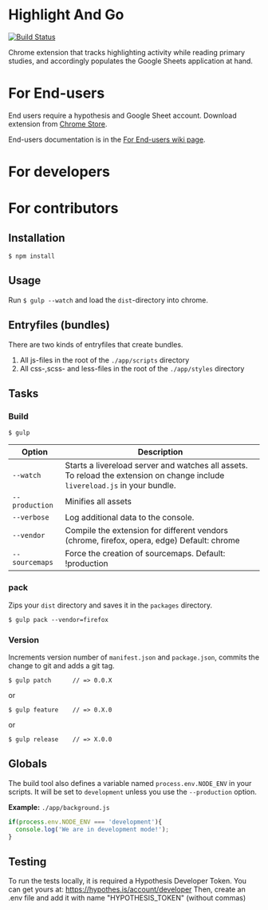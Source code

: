 # Highlight And Go
[![Build Status](https://travis-ci.com/haritzmedina/highlightAndGo.svg?token=iYaEys7GiGsu2prhEJWx&branch=master)](https://travis-ci.com/haritzmedina/highlightAndGo)

Chrome extension that tracks highlighting activity while reading primary studies, and accordingly populates the Google Sheets application at hand.

# For End-users
End users require a hypothesis and Google Sheet account. Download extension from [Chrome Store](https://chrome.google.com/webstore/detail/highlightgo/bihmalipgnlomidlpekdnoohiejppfmo).

End-users documentation is in the [For End-users wiki page](https://github.com/haritzmedina/highlightAndGo/wiki/For-end-users).

# For developers


# For contributors


## Installation

	$ npm install

## Usage

Run `$ gulp --watch` and load the `dist`-directory into chrome.

## Entryfiles (bundles)

There are two kinds of entryfiles that create bundles.

1. All js-files in the root of the `./app/scripts` directory
2. All css-,scss- and less-files in the root of the `./app/styles` directory

## Tasks

### Build

    $ gulp


| Option         | Description                                                                                                                                           |
|----------------|-------------------------------------------------------------------------------------------------------------------------------------------------------|
| `--watch`      | Starts a livereload server and watches all assets. <br>To reload the extension on change include `livereload.js` in your bundle.                      |
| `--production` | Minifies all assets                                                                                                                                   |
| `--verbose`    | Log additional data to the console.                                                                                                                   |
| `--vendor`     | Compile the extension for different vendors (chrome, firefox, opera, edge)  Default: chrome                                                                 |
| `--sourcemaps` | Force the creation of sourcemaps. Default: !production                                                                                                |


### pack

Zips your `dist` directory and saves it in the `packages` directory.

    $ gulp pack --vendor=firefox

### Version

Increments version number of `manifest.json` and `package.json`,
commits the change to git and adds a git tag.


    $ gulp patch      // => 0.0.X

or

    $ gulp feature    // => 0.X.0

or

    $ gulp release    // => X.0.0


## Globals

The build tool also defines a variable named `process.env.NODE_ENV` in your scripts. It will be set to `development` unless you use the `--production` option.


**Example:** `./app/background.js`

```javascript
if(process.env.NODE_ENV === 'development'){
  console.log('We are in development mode!');
}
```

## Testing

To run the tests locally, it is required a Hypothesis Developer Token. You can get yours at: https://hypothes.is/account/developer
Then, create an .env file and add it with name "HYPOTHESIS_TOKEN" (without commas)




